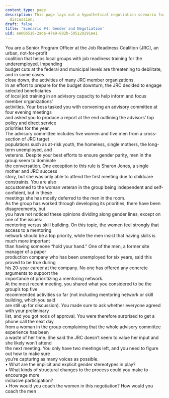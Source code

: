 ```yaml
---
content_type: page
description: This page lays out a hypothetical negotiation scenario for thought and
  discussion.
draft: false
title: 'Scenario #4: Gender and Negotiation'
uid: ee006516-2ada-47e9-882b-505120291ee1
---
```

You are a Senior Program Officer at the Job Readiness Coalition (JRC), an urban, not-for-profit  
coalition that helps local groups with job readiness training for the underemployed. Impending  
budget cuts at the federal and municipal levels are threatening to debilitate, and in some cases  
close down, the activities of many JRC member organizations.  
In an effort to prepare for the budget downturn, the JRC decided to engage selected beneficiaries  
of local job training in an advisory capacity to help inform and focus member organizations’  
activities. Your boss tasked you with convening an advisory committee at four evening meetings  
and asked you to produce a report at the end outlining the advisors’ top policy and direct service  
priorities for the year.  
The advisory committee includes five women and five men from a cross-section of JRC target  
populations such as at-risk youth, the homeless, single mothers, the long-term unemployed, and  
veterans. Despite your best efforts to ensure gender parity, men in the group seem to dominate  
the conversation. One exception to this rule is Sharon Jones, a single mother and JRC success  
story, but she was only able to attend the first meeting due to childcare constraints. You are also  
accustomed to the woman veteran in the group being independent and self-confident, but in these  
meetings she has mostly deferred to the men in the room.  
As the group has worked through developing its priorities, there have been disagreements, but  
you have not noticed these opinions dividing along gender lines, except on one of the issues:  
mentoring versus skill building. On this topic, the women feel strongly that access to a mentoring  
network should be a top priority, while the men insist that having skills is much more important  
than having someone “hold your hand.” One of the men, a former site manager of a paper  
production company who has been unemployed for six years, said this proved to be true during  
his 20-year career at the company. No one has offered any concrete arguments to support the  
importance of prioritizing a mentoring network.  
At the most recent meeting, you shared what you considered to be the group’s top five  
recommended activities so far (not including mentoring network or skill building, which you said  
are still up for discussion). You made sure to ask whether everyone agreed with your preliminary  
list, and you got nods of approval. You were therefore surprised to get a phone call the next day  
from a woman in the group complaining that the whole advisory committee experience has been  
a waste of her time. She said the JRC doesn’t seem to value her input and she likely won’t attend  
the next meeting. You only have two meetings left, and you need to figure out how to make sure  
you’re capturing as many voices as possible.  
• What are the implicit and explicit gender stereotypes in play?  
• What kinds of structural changes to the process could you make to encourage more  
inclusive participation?  
• How would you coach the women in this negotiation? How would you coach the men